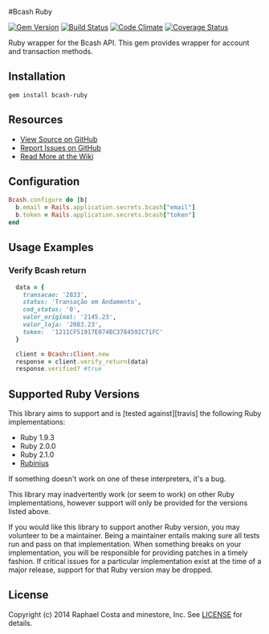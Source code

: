 #Bcash Ruby

[![Gem
Version](http://img.shields.io/gem/v/bcash-ruby.svg)](https://rubygems.org/gems/bcash-ruby)
[![Build Status](https://travis-ci.org/minestore/bcash-ruby.svg?branch=master)](https://travis-ci.org/minestore/bcash-ruby)
[![Code Climate](https://codeclimate.com/github/minestore/bcash-ruby/badges/gpa.svg)](https://codeclimate.com/github/minestore/bcash-ruby)
[![Coverage
Status](https://coveralls.io/repos/minestore/bcash-ruby/badge.png)](https://coveralls.io/r/minestore/bcash-ruby)

Ruby wrapper for the Bcash API. This gem provides wrapper for account and
transaction methods.

## Installation
    gem install bcash-ruby

## Resources
* [View Source on GitHub][code]
* [Report Issues on GitHub][issues]
* [Read More at the Wiki][wiki]

[code]: https://github.com/minestore/bcash-ruby
[issues]: https://github.com/minestore/bcash-ruby/issues
[wiki]: https://wiki.github.com/minestore/bcash-ruby

## Configuration

```ruby
Bcash.configure do |b|
  b.email = Rails.application.secrets.bcash["email"]
  b.token = Rails.application.secrets.bcash["token"]
end
```

## Usage Examples

### Verify Bcash return

```ruby
  data = {
    transacao: '2833',
    status: 'Transação em Andamento',
    cod_status: '0',
    valor_original: '2145.23',
    valor_loja: '2083.23',
    token:  '1211CF51917E074BC3784592C71FC'
  }

  client = Bcash::Client.new
  response = client.verify_return(data)
  response.verified? #true
```

## Supported Ruby Versions
This library aims to support and is [tested against][travis] the following Ruby
implementations:

* Ruby 1.9.3
* Ruby 2.0.0
* Ruby 2.1.0
* [Rubinius][]

[rubinius]: http://rubini.us/

If something doesn't work on one of these interpreters, it's a bug.

This library may inadvertently work (or seem to work) on other Ruby
implementations, however support will only be provided for the versions listed
above.

If you would like this library to support another Ruby version, you may
volunteer to be a maintainer. Being a maintainer entails making sure all tests
run and pass on that implementation. When something breaks on your
implementation, you will be responsible for providing patches in a timely
fashion. If critical issues for a particular implementation exist at the time
of a major release, support for that Ruby version may be dropped.

## License
Copyright (c) 2014 Raphael Costa and minestore, Inc. See [LICENSE][] for
details.

[license]: LICENSE
